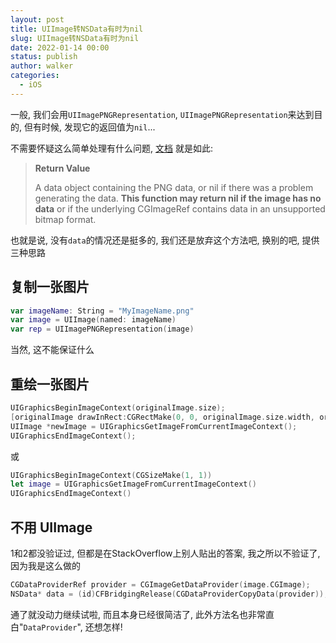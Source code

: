 ```yaml
---
layout: post
title: UIImage转NSData有时为nil
slug: UIImage转NSData有时为nil
date: 2022-01-14 00:00
status: publish
author: walker
categories: 
  - iOS
---
```


一般, 我们会用`UIImagePNGRepresentation`, `UIImagePNGRepresentation`来达到目的, 但有时候, 发现它的返回值为`nil`...

不需要怀疑这么简单处理有什么问题, [文档](https://developer.apple.com/library/ios/documentation/UIKit/Reference/UIKitFunctionReference/#//apple_ref/c/func/UIImagePNGRepresentation) 就是如此:

> **Return Value**
>
> A data object containing the PNG data, or nil if there was a problem generating the data. **This function may return nil if the image has no data** or if the underlying CGImageRef contains data in an unsupported bitmap format.

也就是说, 没有`data`的情况还是挺多的, 我们还是放弃这个方法吧, 换别的吧, 提供三种思路

## 复制一张图片

```swift
var imageName: String = "MyImageName.png"
var image = UIImage(named: imageName)
var rep = UIImagePNGRepresentation(image)
```

当然, 这不能保证什么

## 重绘一张图片

```objective-c
UIGraphicsBeginImageContext(originalImage.size);
[originalImage drawInRect:CGRectMake(0, 0, originalImage.size.width, originalImage.size.height)];
UIImage *newImage = UIGraphicsGetImageFromCurrentImageContext();
UIGraphicsEndImageContext();
```

或

```swift
UIGraphicsBeginImageContext(CGSizeMake(1, 1))
let image = UIGraphicsGetImageFromCurrentImageContext()
UIGraphicsEndImageContext()
```

## 不用 UIImage

1和2都没验证过, 但都是在StackOverflow上别人贴出的答案, 我之所以不验证了, 因为我是这么做的

```objective-c
CGDataProviderRef provider = CGImageGetDataProvider(image.CGImage);
NSData* data = (id)CFBridgingRelease(CGDataProviderCopyData(provider));
```

通了就没动力继续试啦, 而且本身已经很简洁了, 此外方法名也非常直白"`DataProvider`", 还想怎样!
